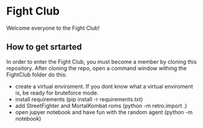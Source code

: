 # Fight Club

Welcome everyone to the Fight Club!

## How to get srtarted

In order to enter the Fight Club, you must become a member by cloning this repository.
After cloning the repo, open a command window withing the FightClub folder do this:
* create a virtual enviroment. If you dont know what a virtual enviroment is, be ready for bruteforce mode.
* install requirements (pip install -r requirements.txt)
* add StreetFighter and MortalKombat roms (python -m retro.import .)
* open jupyer notebook and have fun with the random agent (python -m notebook)
